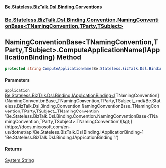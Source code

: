 #### [Be.Stateless.BizTalk.Dsl.Binding.Conventions](README.md 'README')
### [Be.Stateless.BizTalk.Dsl.Binding.Convention](Be.Stateless.BizTalk.Dsl.Binding.Convention.md 'Be.Stateless.BizTalk.Dsl.Binding.Convention').[NamingConventionBase&lt;TNamingConvention,TParty,TSubject&gt;](NamingConventionBase_TNamingConvention,TParty,TSubject_.md 'Be.Stateless.BizTalk.Dsl.Binding.Convention.NamingConventionBase<TNamingConvention,TParty,TSubject>')

## NamingConventionBase<TNamingConvention,TParty,TSubject>.ComputeApplicationName(IApplicationBinding<TNamingConvention>) Method

```csharp
protected string ComputeApplicationName(Be.Stateless.BizTalk.Dsl.Binding.IApplicationBinding<TNamingConvention> application);
```
#### Parameters

<a name='Be.Stateless.BizTalk.Dsl.Binding.Convention.NamingConventionBase_TNamingConvention,TParty,TSubject_.ComputeApplicationName(Be.Stateless.BizTalk.Dsl.Binding.IApplicationBinding_TNamingConvention_).application'></a>

`application` [Be.Stateless.BizTalk.Dsl.Binding.IApplicationBinding&lt;](https://docs.microsoft.com/en-us/dotnet/api/Be.Stateless.BizTalk.Dsl.Binding.IApplicationBinding-1 'Be.Stateless.BizTalk.Dsl.Binding.IApplicationBinding`1')[TNamingConvention](NamingConventionBase_TNamingConvention,TParty,TSubject_.md#Be.Stateless.BizTalk.Dsl.Binding.Convention.NamingConventionBase_TNamingConvention,TParty,TSubject_.TNamingConvention 'Be.Stateless.BizTalk.Dsl.Binding.Convention.NamingConventionBase<TNamingConvention,TParty,TSubject>.TNamingConvention')[&gt;](https://docs.microsoft.com/en-us/dotnet/api/Be.Stateless.BizTalk.Dsl.Binding.IApplicationBinding-1 'Be.Stateless.BizTalk.Dsl.Binding.IApplicationBinding`1')

#### Returns
[System.String](https://docs.microsoft.com/en-us/dotnet/api/System.String 'System.String')
